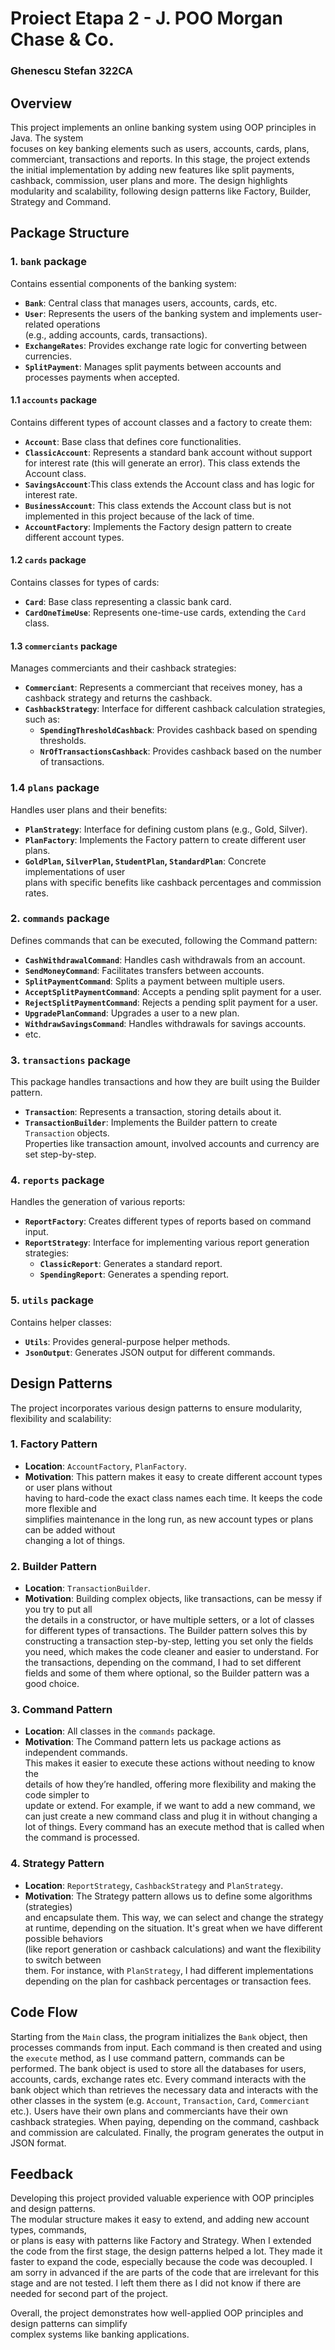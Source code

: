 # Proiect Etapa 2 - J. POO Morgan Chase & Co.
### Ghenescu Stefan 322CA

## Overview

This project implements an online banking system using OOP principles in Java. The system  
focuses on key banking elements such as users, accounts, cards, plans, commerciant, transactions 
and reports. In this stage, the project extends the initial implementation by adding new
features like split payments, cashback, commission, user plans and more. The design highlights 
modularity and scalability, following design patterns like Factory, Builder, Strategy and Command.

## Package Structure

### 1. `bank` package

Contains essential components of the banking system:

- **`Bank`**: Central class that manages users, accounts, cards, etc.
- **`User`**: Represents the users of the banking system and implements user-related operations  
  (e.g., adding accounts, cards, transactions).
- **`ExchangeRates`**: Provides exchange rate logic for converting between currencies.
- **`SplitPayment`**: Manages split payments between accounts and processes payments when accepted.

#### 1.1 `accounts` package

Contains different types of account classes and a factory to create them:

- **`Account`**: Base class that defines core functionalities.
- **`ClassicAccount`**: Represents a standard bank account without support for interest rate 
  (this will generate an error). This class extends the Account class.
- **`SavingsAccount`**:This class extends the Account class and has logic for interest rate.
- **`BusinessAccount`**: This class extends the Account class but is not implemented in this 
  project because of the lack of time.
- **`AccountFactory`**: Implements the Factory design pattern to create different account types.

#### 1.2 `cards` package

Contains classes for types of cards:

- **`Card`**: Base class representing a classic bank card.
- **`CardOneTimeUse`**: Represents one-time-use cards, extending the `Card` class.

#### 1.3 `commerciants` package

Manages commerciants and their cashback strategies:

- **`Commerciant`**: Represents a commerciant that receives money, has a cashback strategy and 
  returns the cashback.
- **`CashbackStrategy`**: Interface for different cashback calculation strategies, such as:
  - **`SpendingThresholdCashback`**: Provides cashback based on spending thresholds.
  - **`NrOfTransactionsCashback`**: Provides cashback based on the number of transactions.

### 1.4 `plans` package

Handles user plans and their benefits:

- **`PlanStrategy`**: Interface for defining custom plans (e.g., Gold, Silver).
- **`PlanFactory`**: Implements the Factory pattern to create different user plans.
- **`GoldPlan`, `SilverPlan`, `StudentPlan`, `StandardPlan`**: Concrete implementations of user  
  plans with specific benefits like cashback percentages and commission rates.

### 2. `commands` package

Defines commands that can be executed, following the Command pattern:

- **`CashWithdrawalCommand`**: Handles cash withdrawals from an account.
- **`SendMoneyCommand`**: Facilitates transfers between accounts.
- **`SplitPaymentCommand`**: Splits a payment between multiple users.
- **`AcceptSplitPaymentCommand`**: Accepts a pending split payment for a user.
- **`RejectSplitPaymentCommand`**: Rejects a pending split payment for a user.
- **`UpgradePlanCommand`**: Upgrades a user to a new plan.
- **`WithdrawSavingsCommand`**: Handles withdrawals for savings accounts.
- etc.

### 3. `transactions` package

This package handles transactions and how they are built using the Builder pattern.

- **`Transaction`**: Represents a transaction, storing details about it.
- **`TransactionBuilder`**: Implements the Builder pattern to create `Transaction` objects.  
  Properties like transaction amount, involved accounts and currency are set step-by-step.

### 4. `reports` package

Handles the generation of various reports:

- **`ReportFactory`**: Creates different types of reports based on command input.
- **`ReportStrategy`**: Interface for implementing various report generation strategies:
  - **`ClassicReport`**: Generates a standard report.
  - **`SpendingReport`**: Generates a spending report.

### 5. `utils` package

Contains helper classes:

- **`Utils`**: Provides general-purpose helper methods.
- **`JsonOutput`**: Generates JSON output for different commands.


## Design Patterns

The project incorporates various design patterns to ensure modularity, flexibility and scalability:

### 1. **Factory Pattern**
- **Location**: `AccountFactory`, `PlanFactory`.
- **Motivation**: This pattern makes it easy to create different account types or user plans without  
  having to hard-code the exact class names each time. It keeps the code more flexible and  
  simplifies maintenance in the long run, as new account types or plans can be added without  
  changing a lot of things.

### 2. **Builder Pattern**
- **Location**: `TransactionBuilder`.
- **Motivation**: Building complex objects, like transactions, can be messy if you try to put all  
  the details in a constructor, or have multiple setters, or a lot of classes for different types 
  of transactions. The Builder pattern solves this by constructing a transaction step-by-step, 
  letting you set only the fields you need, which makes the code cleaner and easier to 
  understand. For the transactions, depending on the command, I had to set different fields and 
  some of them where optional, so the Builder pattern was a good choice.

### 3. **Command Pattern**
- **Location**: All classes in the `commands` package.
- **Motivation**: The Command pattern lets us package actions as independent commands.          
  This makes it easier to execute these actions without needing to know the  
  details of how they’re handled, offering more flexibility and making the code simpler to  
  update or extend. For example, if we want to add a new command, we can just create a new
  command class and plug it in without changing a lot of things. Every command has an execute 
  method that is called when the command is processed.

### 4. **Strategy Pattern**
- **Location**: `ReportStrategy`, `CashbackStrategy` and `PlanStrategy`.
- **Motivation**: The Strategy pattern allows us to define some algorithms (strategies)  
  and encapsulate them. This way, we can select and change the strategy  
  at runtime, depending on the situation. It's great when we have different possible behaviors  
  (like report generation or cashback calculations) and want the flexibility to switch between  
  them. For instance, with `PlanStrategy`, I had different implementations depending on the plan 
  for cashback percentages or transaction fees.

## Code Flow

Starting from the `Main` class, the program initializes the `Bank` object, then processes 
commands from input. Each command is then created and using the `execute` method, as I use 
command pattern, commands can be performed. The bank object is used to store all the databases 
for users, accounts, cards, exchange rates etc. Every command interacts with the bank object 
which than retrieves the necessary data and interacts with the other classes in the system 
(e.g. `Account`, `Transaction`, `Card`, `Commerciant` etc.). Users have their own plans and 
commerciants have their own cashback strategies. When paying, depending on the command, cashback 
and commission are calculated. Finally, the program generates the output in JSON format.

## Feedback

Developing this project provided valuable experience with OOP principles and design patterns.  
The modular structure makes it easy to extend, and adding new account types, commands,  
or plans is easy with patterns like Factory and Strategy. When I extended the code from the 
first stage, the design patterns helped a lot. They made it faster to expand the code, 
especially because the code was decoupled.
I am sorry in advanced if the are parts of the code that are irrelevant for this stage and 
are not tested. I left them there as I did not know if there are needed for second part of the 
project.

Overall, the project demonstrates how well-applied OOP principles and design patterns can simplify  
complex systems like banking applications.  